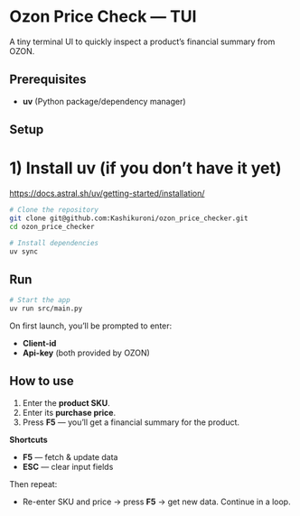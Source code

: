 # Ozon Price Check — TUI

A tiny terminal UI to quickly inspect a product’s financial summary from OZON.

## Prerequisites

- **uv** (Python package/dependency manager)

## Setup
# 1) Install uv (if you don’t have it yet)
https://docs.astral.sh/uv/getting-started/installation/
```bash
# Clone the repository
git clone git@github.com:Kashikuroni/ozon_price_checker.git
cd ozon_price_checker

# Install dependencies
uv sync
```

## Run

```bash
# Start the app
uv run src/main.py
```

On first launch, you’ll be prompted to enter:

- **Client-id**
- **Api-key** (both provided by OZON)

## How to use

1. Enter the **product SKU**.
2. Enter its **purchase price**.
3. Press **F5** — you’ll get a financial summary for the product.

**Shortcuts**

- **F5** — fetch & update data
- **ESC** — clear input fields

Then repeat:

- Re-enter SKU and price → press **F5** → get new data. Continue in a loop.

